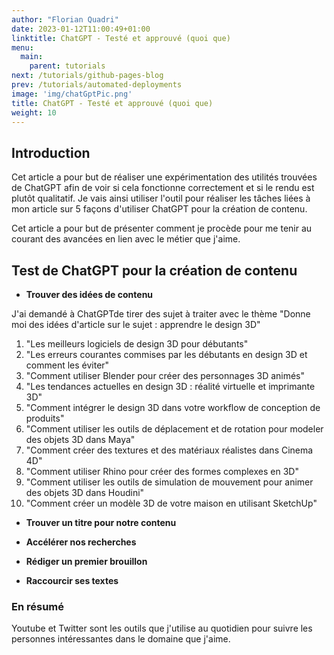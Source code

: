 ```yaml
---
author: "Florian Quadri"
date: 2023-01-12T11:00:49+01:00
linktitle: ChatGPT - Testé et approuvé (quoi que)
menu:
  main:
    parent: tutorials
next: /tutorials/github-pages-blog
prev: /tutorials/automated-deployments
image: 'img/chatGptPic.png'
title: ChatGPT - Testé et approuvé (quoi que)
weight: 10
---
```



## Introduction

Cet article a pour but de réaliser une expérimentation des utilités trouvées de ChatGPT afin de voir si cela fonctionne correctement et si le rendu est plutôt qualitatif. Je vais ainsi utiliser l'outil pour réaliser les tâches liées à mon article sur 5 façons d'utiliser ChatGPT pour la création de contenu.

Cet article a pour but de présenter comment je procède pour me tenir au courant des avancées en lien avec le métier que j'aime.

## Test de ChatGPT pour la création de contenu

- **Trouver des idées de contenu**

J'ai demandé à ChatGPTde tirer des sujet à traiter avec le thème "Donne moi des idées d'article sur le sujet : apprendre le design 3D"

1. "Les meilleurs logiciels de design 3D pour débutants"
2. "Les erreurs courantes commises par les débutants en design 3D et comment les éviter"
3. "Comment utiliser Blender pour créer des personnages 3D animés"
4. "Les tendances actuelles en design 3D : réalité virtuelle et imprimante 3D"
5. "Comment intégrer le design 3D dans votre workflow de conception de produits"
6. "Comment utiliser les outils de déplacement et de rotation pour modeler des objets 3D dans Maya"
7. "Comment créer des textures et des matériaux réalistes dans Cinema 4D"
8. "Comment utiliser Rhino pour créer des formes complexes en 3D"
9. "Comment utiliser les outils de simulation de mouvement pour animer des objets 3D dans Houdini"
10. "Comment créer un modèle 3D de votre maison en utilisant SketchUp"

- **Trouver un titre pour notre contenu**


- **Accélérer nos recherches**

- **Rédiger un premier brouillon**

- **Raccourcir ses textes**

### En résumé

Youtube et Twitter sont les outils que j'utilise au quotidien pour suivre les personnes intéressantes dans le domaine que j'aime.


